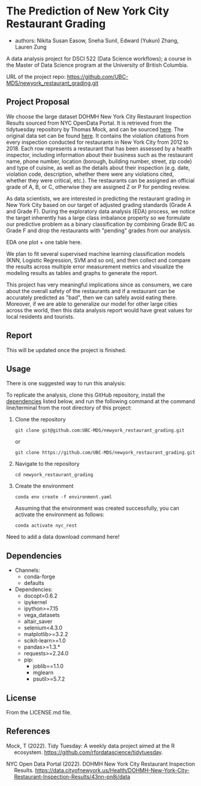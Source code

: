 # The Prediction of New York City Restaurant Grading 

  - authors: Nikita Susan Easow, Sneha Sunil, Edward (Yukun) Zhang, Lauren Zung
  

A data analysis project for DSCI 522 (Data Science workflows); a
course in the Master of Data Science program at the University of
British Columbia.

URL of the project repo: https://github.com/UBC-MDS/newyork_restaurant_grading.git

## Project Proposal

We choose the large dataset DOHMH New York City Restaurant Inspection Results sourced from 
NYC OpenData Portal. It is retrieved from the tidytuesday repository by Thomas Mock, 
and can be sourced [here](https://github.com/rfordatascience/tidytuesday/tree/master/data/2018/2018-12-1.).
The original data set can be found [here](https://data.cityofnewyork.us/Health/DOHMH-New-York-City-Restaurant-Inspection-Results/43nn-pn8j/data).
It contains the violation citations from every inspection conducted for restaurants in New York City from 2012 to 2018. 
Each row represents a restaurant that has been assessed by a health inspector, 
including information about their business such as the restaurant name, phone number, location (borough, building number, street, zip code) 
and type of cuisine, as well as the details about their inspection 
(e.g. date, violation code, description, whether there were any violations cited, whether they were critical, etc.). 
The restaurants can be assigned an official grade of A, B, or C, otherwise they are assigned Z or P for pending review.

As data scientists, we are interested in predicting the restaurant grading in New York City
based on our target of adjusted grading standards (Grade A and Grade F). During the exploratory data analysis (EDA)
process, we notice the target inherently has a large class imbalance property so we formulate our predictive problem 
as a binary classification by combining Grade B/C as Grade F and drop the restaurants with "pending" grades from our analysis.

EDA one plot + one table here.

We plan to fit several supervised machine learning classification models (KNN, Logistic Regression, SVM and so on),
and then collect and compare the results across multiple error measurement metrics 
and visualize the modeling results as tables and graphs to generate the report. 

This project has very meaningful implications since as consumers, we care about the overall safety of the 
restaurants and if a restaurant can be accurately predicted as "bad", then we can safely avoid eating there.
Moreover, if we are able to generalize our model for other large cities across the world, 
then this data analysis report would have great values for local residents and tourists. 


## Report

This will be updated once the project is finished. 

## Usage

There is one suggested way to run this analysis:

To replicate the analysis, clone this GitHub repository, install the
[dependencies](##Dependencies) listed below, and run the following
command at the command line/terminal from the root directory of this
project:
1. Clone the repository
    ```
    git clone git@github.com:UBC-MDS/newyork_restaurant_grading.git
    ```
    or
    ```
    git clone https://github.com/UBC-MDS/newyork_restaurant_grading.git
    ```

2. Navigate to the repository

    ```
    cd newyork_restaurant_grading
    ```

3. Create the environment

    ```conda env create -f environment.yaml```

    Assuming that the environment was created successfully, you can activate the environment as follows:

    ```conda activate nyc_rest```

Need to add a data download command here!

 

## Dependencies
  - Channels:
      - conda-forge
      - defaults
  - Dependencies:
      - docopt=0.6.2
      - ipykernel
      - ipython>=7.15
      - vega_datasets
      - altair_saver
      - selenium<4.3.0
      - matplotlib>=3.2.2
      - scikit-learn>=1.0
      - pandas>=1.3.*
      - requests>=2.24.0
      - pip:
        - joblib==1.1.0
        - mglearn
        - psutil>=5.7.2


## License

From the LICENSE.md file.

## References

<div id="refs" class="references hanging-indent">

<div id="ref-Dua2019">

Mock, T (2022). Tidy Tuesday: A weekly data project aimed at the R ecosystem. https://github.com/rfordatascience/tidytuesday.

</div>

<div id="ref-Streetetal">

NYC Open Data Portal (2022). DOHMH New York City Restaurant Inspection Results.
https://data.cityofnewyork.us/Health/DOHMH-New-York-City-Restaurant-Inspection-Results/43nn-pn8j/data

</div>

</div>

